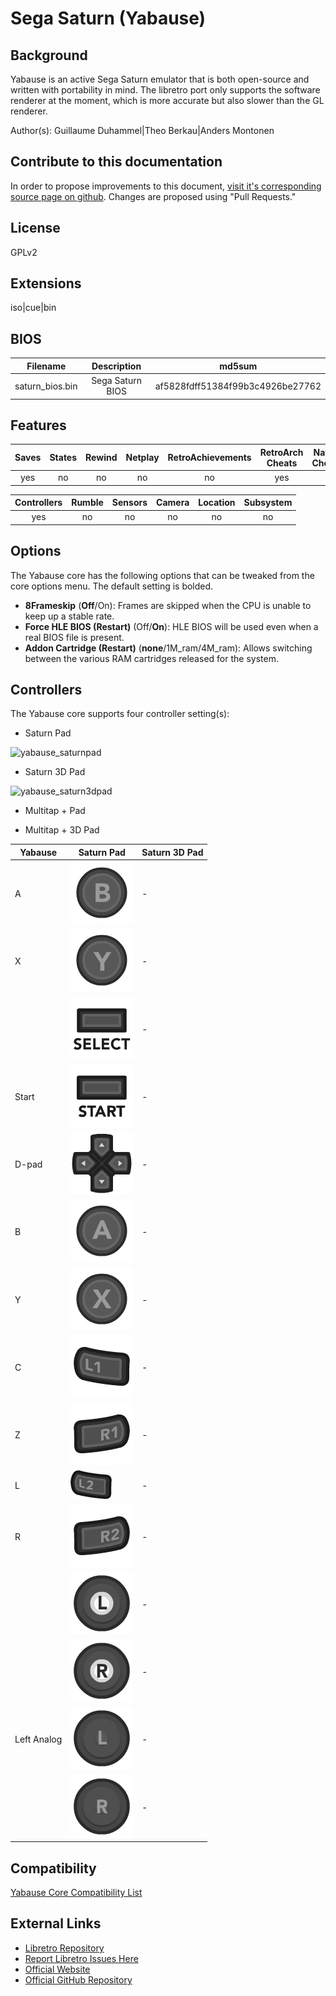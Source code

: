 # Sega Saturn (Yabause)

## Background

Yabause is an active Sega Saturn emulator that is both open-source and written with portability in mind. The libretro port only supports the software renderer at the moment, which is more accurate but also slower than the GL renderer.

Author(s): Guillaume Duhammel|Theo Berkau|Anders Montonen

## Contribute to this documentation

In order to propose improvements to this document, [visit it's corresponding source page on github](https://github.com/libretro/docs/tree/master/docs/library/Yabause.md). Changes are proposed using "Pull Requests."

## License

GPLv2

## Extensions

iso|cue|bin

## BIOS

|   Filename    |    Description     |              md5sum              |
|:-------------:|:------------------:|:--------------------------------:|
|saturn_bios.bin|  Sega Saturn BIOS  | af5828fdff51384f99b3c4926be27762 |

## Features

| Saves | States      | Rewind | Netplay | RetroAchievements | RetroArch Cheats | Native Cheats |
|:-----:|:-----------:|:------:|:-------:|:-----------------:|:----------------:|:-------------:|
|  yes  |    no       |  no    |  no     |       no          |  yes             | -             |

| Controllers     | Rumble | Sensors | Camera | Location | Subsystem     |
|:---------------:|:------:|:-------:|:------:|:--------:|:-------------:|
|      yes        |  no    |   no    |  no    |   no     |      no       |

## Options

The Yabause core has the following options that can be tweaked from the core options menu. The default setting is bolded. 

- **8Frameskip** (**Off**/On): Frames are skipped when the CPU is unable to keep up a stable rate. 
- **Force HLE BIOS (Restart)** (Off/**On**): HLE BIOS will be used even when a real BIOS file is present.
- **Addon Cartridge (Restart)** (**none**/1M_ram/4M_ram): Allows switching between the various RAM cartridges released for the system.

## Controllers

The Yabause core supports four controller setting(s):

* Saturn Pad

![yabause_saturnpad](images\Controllers\yabause_saturnpad.png)

* Saturn 3D Pad

![yabause_saturn3dpad](images\Controllers\yabause_saturn3dpad.png)

* Multitap + Pad

* Multitap + 3D Pad

| Yabause     | Saturn Pad                                                     | Saturn 3D Pad |
|-------------|----------------------------------------------------------------|---------------|
| A           | ![RetroPad_B](images/RetroPad/Retro_B_Round.png)               | -             |
| X           | ![RetroPad_Y](images/RetroPad/Retro_Y_Round.png)               | -             |
|             | ![RetroPad_Select](images/RetroPad/Retro_Select.png)           | -             |
| Start       | ![RetroPad_Start](images/RetroPad/Retro_Start.png)             | -             |
| D-pad       | ![RetroPad_Dpad](images/RetroPad/Retro_Dpad.png)               | -             |
| B           | ![RetroPad_A](images/RetroPad/Retro_A_Round.png)               | -             |
| Y           | ![RetroPad_X](images/RetroPad/Retro_X_Round.png)               | -             |
| C           | ![RetroPad_L1](images/RetroPad/Retro_L1.png)                   | -             |
| Z           | ![RetroPad_R1](images/RetroPad/Retro_R1.png)                   | -             |
| L           | ![RetroPad_L2](images/RetroPad/Retro_L2_Temp.png)              | -             |
| R           | ![RetroPad_R2](images/RetroPad/Retro_R2.png)                   | -             |
|             | ![RetroPad_L3](images/RetroPad/Retro_L3.png)                   | -             |
|             | ![RetroPad_R3](images/RetroPad/Retro_R3.png)                   | -             |
| Left Analog | ![RetroPad_Left_Stick](images/RetroPad/Retro_Left_Stick.png)   | -             |
|             | ![RetroPad_Right_Stick](images/RetroPad/Retro_Right_Stick.png) | -             |

## Compatibility

[Yabause Core Compatibility List](https://yabause.org/compatibility-list/)

## External Links

* [Libretro Repository](https://github.com/libretro/yabause)
* [Report Libretro Issues Here](https://github.com/libretro/libretro-meta/issues)
* [Official Website](https://yabause.org/)
* [Official GitHub Repository](https://github.com/Guillaumito/yabause)
